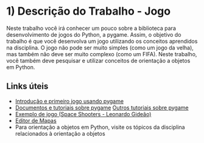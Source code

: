 # 1) Descrição do Trabalho - Jogo
Neste trabalho você irá conhecer um pouco sobre a biblioteca para desenvolvimento de jogos do Python, a pygame. Assim, o objetivo do trabalho é que você desenvolva um jogo utilizando os conceitos aprendidos na disciplina. O jogo não pode ser muito simples (como um jogo da velha), mas também não deve ser muito complexo (como um FIFA). Neste trabalho, você também deve pesquisar e utilizar conceitos de orientação a objetos em Python.

## Links úteis
  - [Introdução e primeiro jogo usando pygame
](https://pythonprogramming.net/pygame-python-3-part-1-intro/)
  - [Documentos e tutoriais sobre pygame](https://www.pygame.org/docs/)
[Outros tutoriais sobre pygame
](https://www.pygame.org/wiki/tutorials)
  - [Exemplo de jogo (Space Shooters - Leonardo Gideão)](https://github.com/LeoGCRocha/spaceshootersfinal)
  - [Editor de Mapas](https://www.mapeditor.org/)
  - Para orientação a objetos em Python, visite os tópicos da disciplina relacionados à orientação a objetos
